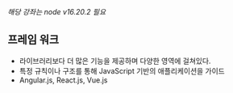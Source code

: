 *해당 강좌는 node v16.20.2 필요*

## 프레임 워크

- 라이브러리보다 더 많은 기능을 제공하며 다양한 영역에 걸쳐있다.
- 특정 규칙이나 구조를 통해 JavaScript 기반의 애플리케이션을 가이드
- Angular.js, React.js, Vue.js